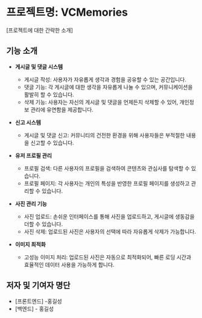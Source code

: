 # 프로젝트명: VCMemories

[프로젝트에 대한 간략한 소개]

## 기능 소개

- **게시글 및 댓글 시스템**
  - 게시글 작성: 사용자가 자유롭게 생각과 경험을 공유할 수 있는 공간입니다.
  - 댓글 기능: 각 게시글에 대한 생각을 자유롭게 나눌 수 있으며, 커뮤니케이션을 활발히 할 수 있습니다.
  - 삭제 기능: 사용자는 자신의 게시글 및 댓글을 언제든지 삭제할 수 있어, 개인정보 관리에 유연함을 제공합니다.

- **신고 시스템**
  - 게시글 및 댓글 신고: 커뮤니티의 건전한 환경을 위해 사용자들은 부적절한 내용을 신고할 수 있습니다.

- **유저 프로필 관리**
  - 프로필 검색: 다른 사용자의 프로필을 검색하여 콘텐츠와 관심사를 탐색할 수 있습니다.
  - 프로필 페이지: 각 사용자는 개인의 특성을 반영한 프로필 페이지를 생성하고 관리할 수 있습니다.

- **사진 관리 기능**
  - 사진 업로드: 손쉬운 인터페이스를 통해 사진을 업로드하고, 게시글에 생동감을 더할 수 있습니다.
  - 사진 삭제: 업로드된 사진은 사용자의 선택에 따라 자유롭게 삭제가 가능합니다.

- **이미지 최적화**
  - 고성능 이미지 처리: 업로드된 사진은 자동으로 최적화되어, 빠른 로딩 시간과 효율적인 데이터 사용을 가능하게 합니다.
    
## 저자 및 기여자 명단

- [프론트엔드] -홍길성
- [백엔드] - 홍길성
